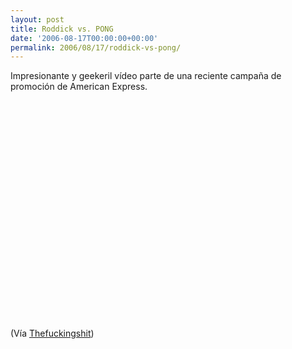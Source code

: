 ```yaml
---
layout: post
title: Roddick vs. PONG
date: '2006-08-17T00:00:00+00:00'
permalink: 2006/08/17/roddick-vs-pong/
---
```

Impresionante y geekeril vídeo parte de una reciente campaña de promoción de American Express.

<object width="425" height="350"><param name="movie" value="http://www.youtube.com/v/7UfGpt-0ncc"></param><embed src="http://www.youtube.com/v/7UfGpt-0ncc" type="application/x-shockwave-flash" width="425" height="350"></embed></object>

(Vía <a href="http://www.thefuckingshit.org/?p=373">Thefuckingshit</a>)
